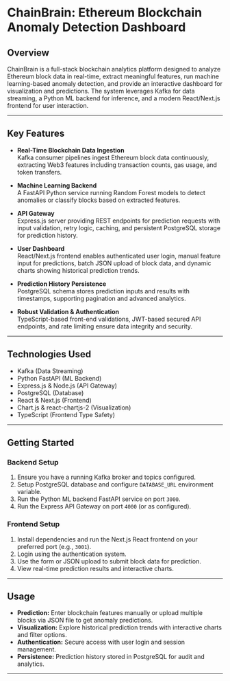 # ChainBrain: Ethereum Blockchain Anomaly Detection Dashboard

## Overview

ChainBrain is a full-stack blockchain analytics platform designed to analyze Ethereum block data in real-time, extract meaningful features, run machine learning-based anomaly detection, and provide an interactive dashboard for visualization and predictions. The system leverages Kafka for data streaming, a Python ML backend for inference, and a modern React/Next.js frontend for user interaction.

---

## Key Features

- **Real-Time Blockchain Data Ingestion**  
  Kafka consumer pipelines ingest Ethereum block data continuously, extracting Web3 features including transaction counts, gas usage, and token transfers.

- **Machine Learning Backend**  
  A FastAPI Python service running Random Forest models to detect anomalies or classify blocks based on extracted features.

- **API Gateway**  
  Express.js server providing REST endpoints for prediction requests with input validation, retry logic, caching, and persistent PostgreSQL storage for prediction history.

- **User Dashboard**  
  React/Next.js frontend enables authenticated user login, manual feature input for predictions, batch JSON upload of block data, and dynamic charts showing historical prediction trends.

- **Prediction History Persistence**  
  PostgreSQL schema stores prediction inputs and results with timestamps, supporting pagination and advanced analytics.

- **Robust Validation & Authentication**  
  TypeScript-based front-end validations, JWT-based secured API endpoints, and rate limiting ensure data integrity and security.

---

## Technologies Used

- Kafka (Data Streaming)  
- Python FastAPI (ML Backend)  
- Express.js & Node.js (API Gateway)  
- PostgreSQL (Database)  
- React & Next.js (Frontend)  
- Chart.js & react-chartjs-2 (Visualization)  
- TypeScript (Frontend Type Safety)  

---

## Getting Started

### Backend Setup

1. Ensure you have a running Kafka broker and topics configured.
2. Setup PostgreSQL database and configure `DATABASE_URL` environment variable.
3. Run the Python ML backend FastAPI service on port `3000`.
4. Run the Express API Gateway on port `4000` (or as configured).

### Frontend Setup

1. Install dependencies and run the Next.js React frontend on your preferred port (e.g., `3001`).
2. Login using the authentication system.
3. Use the form or JSON upload to submit block data for prediction.
4. View real-time prediction results and interactive charts.


---

## Usage

- **Prediction:** Enter blockchain features manually or upload multiple blocks via JSON file to get anomaly predictions.
- **Visualization:** Explore historical prediction trends with interactive charts and filter options.
- **Authentication:** Secure access with user login and session management.
- **Persistence:** Prediction history stored in PostgreSQL for audit and analytics.

---
